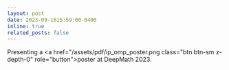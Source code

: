 ```yaml
---
layout: post
date: 2023-09-1615:59:00-0400
inline: true
related_posts: false
---
```


Presenting a <a href="/assets/pdf/ip_omp_poster.png class="btn btn-sm z-depth-0" role="button">poster</a> at DeepMath 2023. 


